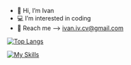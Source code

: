 - 👋 Hi, I’m Ivan
- 💻 I’m interested in coding 
- 📧 Reach me --> ivan.iv.cv@gmail.com


[![Top Langs](https://github-readme-stats.vercel.app/api/top-langs/?username=1van101&layout=compact)](https://github.com/1van101/github-readme-stats)

[![My Skills](https://skillicons.dev/icons?i=py,html,css,mysql,js)](https://skillicons.dev)
